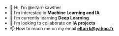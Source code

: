 - 👋 Hi, I’m @eltarr-kawther
- 👀 I’m interested in **Machine Learning and IA**
- 🌱 I’m currently learning **Deep Learning**
- 💞️ I’m looking to collaborate on **IA projects**
- 📫 How to reach me on my email **eltarrk@yahoo.fr**

<!---
eltarr-kawther/eltarr-kawther is a ✨ special ✨ repository because its `README.md` (this file) appears on your GitHub profile.
You can click the Preview link to take a look at your changes.
--->
